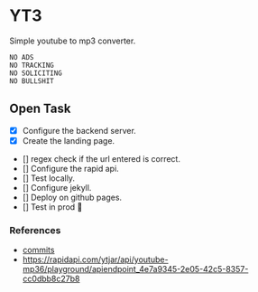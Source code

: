 # YT3
Simple youtube to mp3 converter.

```
NO ADS
NO TRACKING
NO SOLICITING
NO BULLSHIT
```


## Open Task

- [x] Configure the backend server.
- [x] Create the landing page.
- [] regex check if the url entered is correct.
- [] Configure the rapid api.
- [] Test locally.
- [] Configure jekyll.
- [] Deploy on github pages.
- [] Test in prod :rocket:
  

### References

- [commits](https://www.conventionalcommits.org/en/v1.0.0-beta.4/)
- https://rapidapi.com/ytjar/api/youtube-mp36/playground/apiendpoint_4e7a9345-2e05-42c5-8357-cc0dbb8c27b8